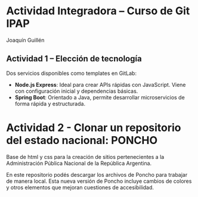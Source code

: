 # Actividad Integradora – Curso de Git IPAP
Joaquín Guillén

## Actividad 1 – Elección de tecnología

Dos servicios disponibles como templates en GitLab:
- **Node.js Express**: Ideal para crear APIs rápidas con JavaScript. Viene con configuración inicial y dependencias básicas.
- **Spring Boot**: Orientado a Java, permite desarrollar microservicios de forma rápida y estructurada.

# Actividad 2 - Clonar un repositorio del estado nacional: PONCHO

Base de html y css para la creación de sitios pertenecientes a la Administración Pública Nacional de la República Argentina.

En este repositorio podés descargar los archivos de Poncho para trabajar de manera local.
Esta nueva versión de Poncho incluye cambios de colores y otros elementos que mejoran cuestiones de accesibilidad.
